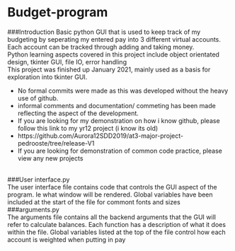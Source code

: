 # Budget-program

###Introduction
Basic python GUI that is used to keep track of my budgeting by seperating my entered pay into 3 different virtual accounts.
Each account can be tracked through adding and taking money.
<br>
Python learning aspects covered in this project include object orientated design, tkinter GUI, file IO, error handling
<br>
This project was finished up January 2021, mainly used as a basis for exploration into tkinter GUI.
<ul>
  <li>No formal commits were made as this was developed without the heavy use of github.</li>
  <li>informal comments and documentation/ commeting has been made reflecting the aspect of the development.</li>
  <li>If you are looking for my demonstration on how i know github, please follow this link to my yr12 project (i know its old)</li>
  <li>https://github.com/Aurora12SDD2019/at3-major-project-pedrooste/tree/release-V1</li>
  <li>If you are looking for demonstration of common code practice, please view any new projects</li>
</ul>
<br>
###User interface.py
<br>
The user interface file contains code that controls the GUI aspect of the program. Ie what window will be rendered.
Global variables have been included at the start of the file for commont fonts and sizes
<br>
###arguments.py
<br>
The arguments file contains all the backend arguments that the GUI will refer to calculate balances. Each function has a description of what it does within the file.
Global variables listed at the top of the file control how each account is weighted when putting in pay
